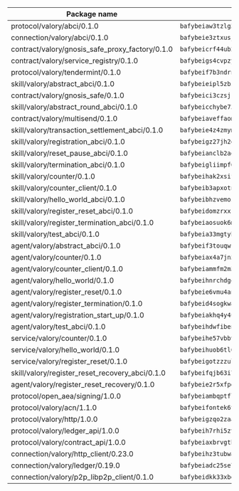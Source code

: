 | Package name                                                  | Package hash                                                  |
| ------------------------------------------------------------- | ------------------------------------------------------------- |
| protocol/valory/abci/0.1.0                                    | `bafybeiaw3tzlg3rkvnn5fcufblktmfwngmxugn4yo7pyjp76zz6aqtqcay` |
| connection/valory/abci/0.1.0                                  | `bafybeie3ztxusjvsiw3tlbp6anfc6wxhocmdzfllpndogydi5k3opnivci` |
| contract/valory/gnosis_safe_proxy_factory/0.1.0               | `bafybeicrf44ub2kauwxan3zfbdmeqb2ae7xhftwucevr7q42bwho5oqcoa` |
| contract/valory/service_registry/0.1.0                        | `bafybeigs4cvpzyubnyw4cblgzqgkvrkrbpzsexxppcufxvssltxyx3ahua` |
| protocol/valory/tendermint/0.1.0                              | `bafybeif7b3ndrnwunl6s42e2cd6cu5hxruiimz3lwixb3r6um2lsldgldi` |
| skill/valory/abstract_abci/0.1.0                              | `bafybeieipl5zbzvhygadz65vhfz5my2bhrgi5lrfknnufa55pyj56xlyya` |
| contract/valory/gnosis_safe/0.1.0                             | `bafybeici3czsjrkeby4j3cppb2syrvmo3fx7ivi2bw3acevo4fzrf7kbui` |
| skill/valory/abstract_round_abci/0.1.0                        | `bafybeicchybe73ega5ez5qfhb7cgkxbadselqpxwtannbscd3xttobgwwa` |
| contract/valory/multisend/0.1.0                               | `bafybeiaveffaomsnmsc5hx62o77u7ilma6eipox7m5lrwa56737ektva3i` |
| skill/valory/transaction_settlement_abci/0.1.0                | `bafybeie4z4zmymroyqsdbtnwnsuq5pfgnfrnbzwdz7pyotdb54xp4jsraq` |
| skill/valory/registration_abci/0.1.0                          | `bafybeigz27jh2gpvyh4pigw5vhhwqg6jcbzmv2bwezhb7crhbbz5p7uod4` |
| skill/valory/reset_pause_abci/0.1.0                           | `bafybeianclb2aqs2d4yadxwuz6reejbu4ctvdqkyhvjpnhxqmzduf63tai` |
| skill/valory/termination_abci/0.1.0                           | `bafybeigliimpf6l2wy6ikw272uky476z2hkzmzzrsffsu3k7rvdngm23i4` |
| skill/valory/counter/0.1.0                                    | `bafybeihak2xsifkrxiagikrpdd6spormy6gemydvhtp2k3bm4af2d5jjhm` |
| skill/valory/counter_client/0.1.0                             | `bafybeib3apxotnry7gt6a5q2cesdobjlcb5bjqjuzwnp4f5naozbiyxvja` |
| skill/valory/hello_world_abci/0.1.0                           | `bafybeibhzvemozd6fev4pteuarj2vrf2ktgijefmsari45zcbh4uwvaete` |
| skill/valory/register_reset_abci/0.1.0                        | `bafybeidomzrxxs4oqbfg3duo672dkevglb2oodhc3qmyv3ot63bpj7vnau` |
| skill/valory/register_termination_abci/0.1.0                  | `bafybeiaosuok6mfxbicpsmag6oowqrs34eojhwanixe7cb5u5bc74p2zpe` |
| skill/valory/test_abci/0.1.0                                  | `bafybeia33mgtyh2p6wcgaw4t37atk7qzh3auvhmcxjm3i43mf6z5hh45xe` |
| agent/valory/abstract_abci/0.1.0                              | `bafybeif3touqwknesz25g2cwtjorjwpwpxkfrt2yoza2zmgiqcjqsk2mpq` |
| agent/valory/counter/0.1.0                                    | `bafybeiax4a7jn5qpttq6o4wysgups5ucrt2pfny3javf5iniczm74ykohe` |
| agent/valory/counter_client/0.1.0                             | `bafybeiammfm2m3xatutqrn6xxp7tty3bzynqjqwjjiygezvcrbbnrf62o4` |
| agent/valory/hello_world/0.1.0                                | `bafybeihnrchdg4kkz4bg5vdnea7o7fosgwajponprz52mryjpavs56fp24` |
| agent/valory/register_reset/0.1.0                             | `bafybeie6vmu4anetji6u77v7i2hhjpyxdpstivbxtks3fagobahsblybwm` |
| agent/valory/register_termination/0.1.0                       | `bafybeid4sogkwae2d5cm3n5w7am4i33bsewa576hmsuwuyzzvfyeoaynvq` |
| agent/valory/registration_start_up/0.1.0                      | `bafybeiakhq4y4ukwgsrjjt2anyeq55plho2ialafyl45xb4oakjdd3e4oe` |
| agent/valory/test_abci/0.1.0                                  | `bafybeihdwfibenkx6tvfxfgw3xcrhvodgmusijzt65ytifek24kerrjrde` |
| service/valory/counter/0.1.0                                  | `bafybeihe57vbbv7n7fofv37z6wjd7o7yg2rqngecllbn2hcdpspkfchksi` |
| service/valory/hello_world/0.1.0                              | `bafybeihuob6tl6vrfozvjh6gcz5gcahpu34rrxxueteexmcpe6jvub24em` |
| service/valory/register_reset/0.1.0                           | `bafybeigotzzzulllgpnzm5ty2uslebqvsexos6droobdjl335qk2i2nn4q` |
| skill/valory/register_reset_recovery_abci/0.1.0               | `bafybeifqjb63i7ynjhhpkw6ziedyqezq7lqv5elbwu7rjdwsdooovdkm4e` |
| agent/valory/register_reset_recovery/0.1.0                    | `bafybeie2r5xfpdkn2aayolaxh5hbbbd25ce2556iaxvoty27am5yxgadrq` |
| protocol/open_aea/signing/1.0.0                               | `bafybeiambqptflge33eemdhis2whik67hjplfnqwieoa6wblzlaf7vuo44` |
| protocol/valory/acn/1.1.0                                     | `bafybeifontek6tvaecatoauiule3j3id6xoktpjubvuqi3h2jkzqg7zh7a` |
| protocol/valory/http/1.0.0                                    | `bafybeigzqo2zaakcjtzzsm6dh4x73v72xg6ctk6muyp5uq5ueb7y34fbxy` |
| protocol/valory/ledger_api/1.0.0                              | `bafybeih7rhi5zvfvwakx5ifgxsz2cfipeecsh7bm3gnudjxtvhrygpcftq` |
| protocol/valory/contract_api/1.0.0                            | `bafybeiaxbrvgtbdrh4lslskuxyp4awyr4whcx3nqq5yrr6vimzsxg5dy64` |
| connection/valory/http_client/0.23.0                          | `bafybeihz3tubwado7j3wlivndzzuj3c6fdsp4ra5r3nqixn3ufawzo3wii` |
| connection/valory/ledger/0.19.0                               | `bafybeiadc25se7dgnn4mufztwpzdono4xsfs45qknzdqyi3gckn6ccuv44` |
| connection/valory/p2p_libp2p_client/0.1.0                     | `bafybeidkk33xbga54szmitk6uwsi3ef56hbbdbuasltqtiyki34hgfpnxa` |
